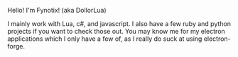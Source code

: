 Hello! I'm Fynotix! (aka DollorLua)

I mainly work with Lua, c#, and javascript. I also have a few ruby and python projects if you want to check those out.
You may know me for my electron applications which I only have a few of, as I really do suck at using electron-forge.
